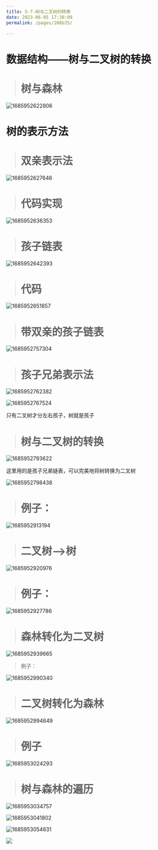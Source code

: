 ```yaml
---
title: 5-7-树与二叉树的转换
date: 2023-06-05 17:30:09
permalink: /pages/206b35/

---
```

数据结构——树与二叉树的转换
==============

> 树与森林
> ====

![1685952622806](/assets/1685952622806.png)

树的表示方法
======

> 双亲表示法
> =====

![1685952627646](/assets/1685952627646.png)

> 代码实现
> ====

![1685952636353](/assets/1685952636353.png)

> 孩子链表
> ====

![1685952642393](/assets/1685952642393.png)

> 代码
> ==

![1685952651857](/assets/1685952651857.png)

> 带双亲的孩子链表
> ========

![1685952757304](/assets/1685952757304.png)

> 孩子兄弟表示法
> =======

![1685952762382](/assets/1685952762382.png)

![1685952767524](/assets/1685952767524.png)

只有二叉树才分左右孩子，树就是孩子

> 树与二叉树的转换
> ========

![1685952793622](/assets/1685952793622.png)

这里用的是孩子兄弟链表，可以完美地将树转换为二叉树

![1685952798438](/assets/1685952798438.png)

> 例子：
> ===

![1685952913194](/assets/1685952913194.png)

> 二叉树-->树
> =======

![1685952920976](/assets/1685952920976.png)

> 例子：
> ===

![1685952927786](/assets/1685952927786.png)

> 森林转化为二叉树
> ========

![1685952939665](/assets/1685952939665.png)

> 例子：
> 

![1685952990340](/assets/1685952990340.png)

> 二叉树转化为森林
> ========

![1685952994649](/assets/1685952994649.png)

> 例子
> ==

![1685953024293](/assets/1685953024293.png)

> 树与森林的遍历
> =====

![1685953034757](/assets/1685953034757.png)

![1685953041802](/assets/1685953041802.png)

![1685953054631](/assets/1685953054631.png)

![](/assets/1685953157422.png)

  

  


